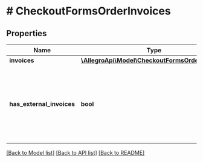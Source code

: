 # # CheckoutFormsOrderInvoices

## Properties

Name | Type | Description | Notes
------------ | ------------- | ------------- | -------------
**invoices** | [**\AllegroApi\Model\CheckoutFormsOrderInvoice[]**](CheckoutFormsOrderInvoice.md) |  | [optional]
**has_external_invoices** | **bool** | Informs whether an invoice or a proof-of-purchase has been sent outside of Allegro platform | [optional]

[[Back to Model list]](../../README.md#models) [[Back to API list]](../../README.md#endpoints) [[Back to README]](../../README.md)
